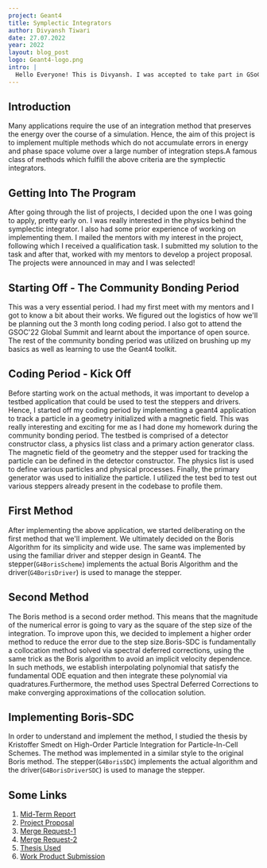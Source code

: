 ```yaml
---
project: Geant4
title: Symplectic Integrators
author: Divyansh Tiwari
date: 27.07.2022
year: 2022
layout: blog_post
logo: Geant4-logo.png
intro: |
  Hello Everyone! This is Divyansh. I was accepted to take part in GSoC 2022 under CERN-HSF and I am contributing to Geant4. My project is about implementing symplectic integrators into the Geant4 codebase. 
---
```


## Introduction

Many applications require the use of an integration method that preserves the energy over the course of a simulation.
Hence, the aim of this project is to implement multiple methods which do not accumulate errors in energy and phase space volume over a large number of integration steps.A famous class of methods which fulfill the above criteria are the symplectic integrators.

## Getting Into The Program

After going through the list of projects, I decided upon the one I was going to apply, pretty early on. I was really interested in the physics behind the symplectic integrator. I also had some prior experience of working on implementing them. I mailed the mentors with my interest in the project, following which I received a qualification task. I submitted my solution to the task and after that, worked with my mentors to develop a project proposal. The projects were announced in may and I was selected!

## Starting Off - The Community Bonding Period

This was a very essential period. I had my first meet with my mentors and I got to know a bit about their works. We figured out the logistics of how we'll be planning out the 3 month long coding period. I also got to attend the GSOC'22 Global Summit and learnt about the importance of open source. The rest of the community bonding period was utilized on brushing up my basics as well as learning to use the Geant4 toolkit.

## Coding Period - Kick Off

Before starting work on the actual methods, it was important to develop a testbed application that could be used to test the steppers and drivers. Hence, I started off my coding period by implementing a geant4 application to track a particle in a geometry initialized with a magnetic field. This was really interesting and exciting for me as I had done my homework during the community bonding period. The testbed is comprised of a detector constructor class, a physics list class and a primary action generator class. The magnetic field of the geometry and the stepper used for tracking the particle can be defined in the detector constructor. The physics list is used to define various particles and physical processes. Finally, the primary generator was used to initialize the particle. I utilized the test bed to test out various steppers already present in the codebase to profile them.

## First Method

After implementing the above application, we started deliberating on the first method that we'll implement. We ultimately decided on the Boris Algorithm for its simplicity and wide use. The same was implemented by using the familiar driver and stepper design in Geant4. The stepper(`G4BorisScheme`) implements the actual Boris Algorithm and the driver(`G4BorisDriver`) is used to manage the stepper.

## Second Method

The Boris method is a second order method. This means that the magnitude of the numerical error is going to vary as the square of the step size of the integration. To improve upon this, we decided to implement a higher order method to reduce the error due to the step size.Boris-SDC is fundamentally a collocation method solved via spectral deferred corrections, using the same trick as the Boris algorithm to avoid an implicit velocity
dependence. In such methods, we establish interpolating polynomial that satisfy the fundamental ODE equation and then integrate these polynomial via quadratures.Furthermore, the method uses Spectral Deferred Corrections to make converging approximations of the  collocation solution.

## Implementing Boris-SDC

In order to understand and implement the method, I studied the thesis by Kristoffer Smedt on High-Order Particle Integration for Particle-In-Cell Schemes.
The method was implemented in a similar style to the original Boris method. The stepper(`G4BorisSDC`) implements the actual algorithm and the driver(`G4BorisDriverSDC`) is used to manage the stepper. 

## Some Links

1. [Mid-Term Report](https://docs.google.com/document/d/1LMNU8qvVKALE9EH1Hc5ROZeL-fl60gFf81KE4QsBj0M/edit?usp=sharing)
2. [Project Proposal](https://docs.google.com/document/d/1gLeoJs8HuCoLsN0AeceiVCH1QyNXHK9V3zmpyA0v0QM/edit?usp=sharing)
3. [Merge Request-1](https://gitlab.cern.ch/geant4/geant4-dev/-/merge_requests/2930)
4. [Merge Request-2](https://gitlab.cern.ch/geant4/geant4-dev/-/merge_requests/3029)
5. [Thesis Used](https://etheses.whiterose.ac.uk/22831/1/Smedt%20Thesis%20Final%20v2.pdf)
6. [Work Product Submission](https://docs.google.com/document/d/1p941HeP66Ubo56jffXnzlNsHEQRv72bfRCRtRul1x6U/edit?usp=sharing)